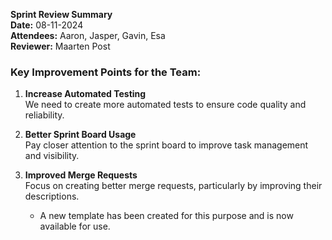 **Sprint Review Summary**  
**Date:** 08-11-2024  
**Attendees:** Aaron, Jasper, Gavin, Esa  
**Reviewer:** Maarten Post

### Key Improvement Points for the Team:

1. **Increase Automated Testing**  
   We need to create more automated tests to ensure code quality and reliability.

2. **Better Sprint Board Usage**  
   Pay closer attention to the sprint board to improve task management and visibility.

3. **Improved Merge Requests**  
   Focus on creating better merge requests, particularly by improving their descriptions.
    - A new template has been created for this purpose and is now available for use.